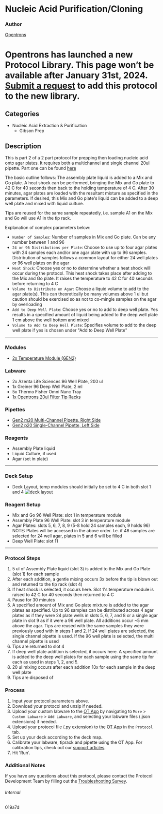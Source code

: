 # Nucleic Acid Purification/Cloning

### Author
[Opentrons](https://opentrons.com/)


# Opentrons has launched a new Protocol Library. This page won’t be available after January 31st, 2024. [Submit a request](https://docs.google.com/forms/d/e/1FAIpQLSdYYp9QCKow4nn0KlCVsMS3HX0eJ0N9O7-erajKvcpT0lWbSg/viewform) to add this protocol to the new library.

## Categories
* Nucleic Acid Extraction & Purification
    * Gibson Prep

## Description
This is part 2 of a 2 part protocol for prepping then loading nucleic acid onto agar plates. It requires both a multichannel and single channel 20ul pipette.
Part one can be found [here](https://protocols.opentrons.com/protocol/019a7d)

The basic outline follows:
The assembly plate liquid is added to a Mix and Go plate. A heat shock can be performed, bringing the Mix and Go plate to 42 C for 40 seconds then back to the holding temperature of 4 C. After 30 minutes, agar plates are loaded with the resultant mixture as specified in the parameters. If desired, this Mix and Go plate's liquid can be added to a deep well plate and mixed with liquid culture.

Tips are reused for the same sample repeatedly, i.e. sample A1 on the Mix and Go will use A1 in the tip rack.


Explanation of complex parameters below:
* `Number of Samples`: Number of samples in Mix and Go plate. Can be any number between 1 and 96
* `24 or 96 Distributions per Plate`: Choose to use up to four agar plates with 24 samples each and/or one agar plate with up to 96 samples. Distribution of samples follows a common layout for either 24 well plates or 96 well plates on the agar
* `Heat Shock`: Choose yes or no to determine whether a heat shock will occur during the protocol. This heat shock takes place after adding to the Mix and Go plate. It raises the temperature to 42 C for 40 seconds before returning to 4 C
* `Volume to Distribute on Agar`: Choose a liquid volume to add to the agar plate(s). This can theoretically be many volumes above 1 ul but caution should be exercised so as not to co-mingle samples on the agar by overloading
* `Add to Deep Well Plate`: Choose yes or no to add to deep well plate. Yes results in a specified amount of liquid being added to the deep well plate 1 cm above the well bottom and mixed
* `Volume to Add to Deep Well Plate`: Specifies volume to add to the deep well plate if yes is chosen under "Add to Deep Well Plate"

---

### Modules
* [2x Temperature Module (GEN2)](https://shop.opentrons.com/collections/hardware-modules/products/tempdeck)

### Labware
* 2x Azenta Life Sciences 96 Well Plate, 200 ul
* 1x Greiner 96 Deep Well Plate, 2 ml
* 5x Thermo Fisher Omni Nunc Tray
* [1x Opentrons 20ul Filter Tip Racks](https://shop.opentrons.com/opentrons-20ul-filter-tips/)

### Pipettes
* [Gen2 m20 Multi-Channel Pipette, Right Side](https://shop.opentrons.com/8-channel-electronic-pipette/)
* [Gen2 p20 Single-Channel Pipette, Left Side](https://shop.opentrons.com/single-channel-electronic-pipette-p20/)

### Reagents
* Assembly Plate liquid
* Liquid Culture, if used
* Agar (set in plate)

---

### Deck Setup
* Deck Layout, temp modules should initially be set to 4 C in both slot 1 and 4
![deck layout](https://opentrons-protocol-library-website.s3.amazonaws.com/custom-README-images/019a7d_part_2/Screen+Shot+2022-04-05+at+3.40.32+PM.png)

### Reagent Setup
* Mix and Go 96 Well Plate: slot 1 in temperature module
* Assembly Plate 96 Well Plate: slot 3 in temperature module
* Agar Plates: slots 5, 6, 7, 8, 9 (5-8 hold 24 samples each, 9 holds 96)
  NOTE: Plates will be accessed in the above order. I.e. if 48 samples are selected for 24 well agar, plates in 5 and 6 will be filled
* Deep Well Plate: slot 11

---

### Protocol Steps
1. 5 ul of Assembly Plate liquid (slot 3) is added to the Mix and Go Plate (slot 1) for each sample
2. After each addition, a gentle mixing occurs 3x before the tip is blown out and returned to the tip rack (slot 4)
3. If heat shock is selected, it occurs here. Slot 1's temperature module is raised to 42 C for 40 seconds then returned to 4 C
4. Pause for 30 minutes
5. A specified amount of Mix and Go plate mixture is added to the agar plates as specified. Up to 96 samples can be distributed across 4 agar plates as if they were 24 plate wells in slots 5, 6, 7, and 8 or a single agar plate in slot 9 as if it were a 96 well plate. All additions occur ~5 mm above the agar. Tips are reused with the same samples they were previously used with in steps 1 and 2. If 24 well plates are selected, the single channel pipette is used. If the 96 well plate is selected, the multi channel pipette is used
6. Tips are returned to slot 4
7. If deep well plate addition is selected, it occurs here. A specified amount is added to the deep well plates for each sample using the same tip for each as used in steps 1, 2, and 5.
8. 20 ul mixing occurs after each addition 10x for each sample in the deep well plate
9. Tips are disposed of

### Process
1. Input your protocol parameters above.
2. Download your protocol and unzip if needed.
3. Upload your custom labware to the [OT App](https://opentrons.com/ot-app) by navigating to `More` > `Custom Labware` > `Add Labware`, and selecting your labware files (.json extensions) if needed.
4. Upload your protocol file (.py extension) to the [OT App](https://opentrons.com/ot-app) in the `Protocol` tab.
5. Set up your deck according to the deck map.
6. Calibrate your labware, tiprack and pipette using the OT App. For calibration tips, check out our [support articles](https://support.opentrons.com/en/collections/1559720-guide-for-getting-started-with-the-ot-2).
7. Hit 'Run'.

### Additional Notes
If you have any questions about this protocol, please contact the Protocol Development Team by filling out the [Troubleshooting Survey](https://protocol-troubleshooting.paperform.co/).

###### Internal
019a7d
